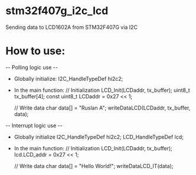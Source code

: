 # stm32f407g_i2c_lcd
 Sending data to LCD1602A from STM32F407G via I2C

# How to use:
-- Polling logic use --
 * Globally initialize:
    I2C_HandleTypeDef hi2c2;

 * In the main function:
 	// Initialization
 	LCD_Init(LCDaddr, tx_buffer);
 	uint8_t tx_buffer[4];
 	const uint8_t LCDaddr = 0x27 << 1;

 	// Write data
 	char data[] = "Ruslan A";
 	writeDataLCD(LCDaddr, tx_buffer, data);


-- Interrupt logic use --
 *  Globally initialize
 	I2C_HandleTypeDef hi2c2;
	LCD_HandleTypeDef lcd;

 * In the main function:
	// Initialization
	LCD_Init(LCDaddr, tx_buffer);
	lcd.LCD_addr = 0x27 << 1;

	// Write data
	char data[] = "Hello World!";
	writeDataLCD_IT(data);
